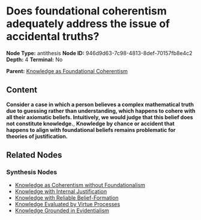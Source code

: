 # Does foundational coherentism adequately address the issue of accidental truths?

**Node Type:** antithesis
**Node ID:** 946d9d63-7c98-4813-8def-70157fb8e4c2
**Depth:** 4
**Terminal:** No

**Parent:** [Knowledge as Foundational Coherentism](knowledge-as-foundational-coherentism-synthesis-49b6f882-c3f8-47a3-bc3c-43879476213f.md)

## Content

**Consider a case in which a person believes a complex mathematical truth due to guessing rather than understanding, which happens to cohere with all their axiomatic beliefs. Intuitively, we would judge that this belief does not constitute knowledge.**, **Knowledge by chance or accident that happens to align with foundational beliefs remains problematic for theories of justification.**

## Related Nodes

### Synthesis Nodes

- [Knowledge as Coherentism without Foundationalism](knowledge-as-coherentism-without-foundationalism-synthesis-edb563df-fa7d-4cf9-b4de-5f89526356ff.md)
- [Knowledge with Internal Justification](knowledge-with-internal-justification-synthesis-6d774769-fa34-4286-b637-2c767d9d2f80.md)
- [Knowledge with Reliable Belief-Formation](knowledge-with-reliable-belief-formation-synthesis-fc822cea-f24f-42e3-ae5a-5bedc8488702.md)
- [Knowledge Evaluated by Virtue Processes](knowledge-evaluated-by-virtue-processes-synthesis-26962e38-ecaf-4631-87ba-ad04a42bc50d.md)
- [Knowledge Grounded in Evidentialism](knowledge-grounded-in-evidentialism-synthesis-35d1531b-522a-42f5-946c-86290af7cf39.md)
